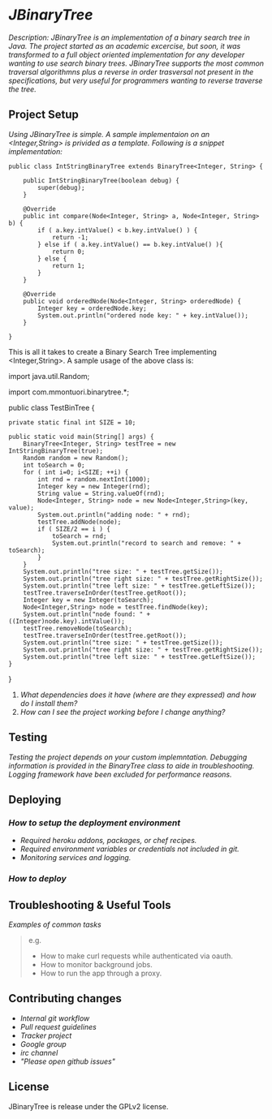 # _JBinaryTree_

_Description: JBinaryTree is an implementation of a binary search tree in Java. The project started as an academic excercise, but soon, it was transformed to a full object oriented implementation for any developer wanting to use search binary trees. JBinaryTree supports the most common traversal algorithmns plus a reverse in order trasversal not present in the specifications, but very useful for programmers wanting to reverse traverse the tree._

## Project Setup

_Using JBinaryTree is simple. A sample implementaion on an <Integer,String> is privided as a template. Following is a snippet implementation:_

	public class IntStringBinaryTree extends BinaryTree<Integer, String> {

		public IntStringBinaryTree(boolean debug) {
			super(debug);
		}
		
		@Override
		public int compare(Node<Integer, String> a, Node<Integer, String> b) {
			if ( a.key.intValue() < b.key.intValue() ) {
				return -1;
			} else if ( a.key.intValue() == b.key.intValue() ){
				return 0;
			} else {
				return 1;
			}
		}
		
		@Override
		public void orderedNode(Node<Integer, String> orderedNode) {
			Integer key = orderedNode.key;
			System.out.println("ordered node key: " + key.intValue());
		}
	
	}

This is all it takes to create a Binary Search Tree implementing <Integer,String>. A sample usage of the above class is:

import java.util.Random;

import com.mmontuori.binarytree.*;

public class TestBinTree {
	
	private static final int SIZE = 10;
	
	public static void main(String[] args) {
		BinaryTree<Integer, String> testTree = new IntStringBinaryTree(true);
		Random random = new Random();
		int toSearch = 0;
		for ( int i=0; i<SIZE; ++i) {
			int rnd = random.nextInt(1000);
			Integer key = new Integer(rnd);
			String value = String.valueOf(rnd);
			Node<Integer, String> node = new Node<Integer,String>(key, value);
			System.out.println("adding node: " + rnd);
			testTree.addNode(node);
			if ( SIZE/2 == i ) {
				toSearch = rnd;
				System.out.println("record to search and remove: " + toSearch);
			}
		}
		System.out.println("tree size: " + testTree.getSize());
		System.out.println("tree right size: " + testTree.getRightSize());
		System.out.println("tree left size: " + testTree.getLeftSize());
		testTree.traverseInOrder(testTree.getRoot());
		Integer key = new Integer(toSearch);
		Node<Integer,String> node = testTree.findNode(key);
		System.out.println("node found: " + ((Integer)node.key).intValue());
		testTree.removeNode(toSearch);
		testTree.traverseInOrder(testTree.getRoot());
		System.out.println("tree size: " + testTree.getSize());
		System.out.println("tree right size: " + testTree.getRightSize());
		System.out.println("tree left size: " + testTree.getLeftSize());
	}

}

1. _What dependencies does it have (where are they expressed) and how do I install them?_
2. _How can I see the project working before I change anything?_

## Testing

_Testing the project depends on your custom implemntation. Debugging information is provided in the BinaryTree class to aide in troubleshooting. Logging framework have been excluded for performance reasons._

## Deploying

### _How to setup the deployment environment_

- _Required heroku addons, packages, or chef recipes._
- _Required environment variables or credentials not included in git._
- _Monitoring services and logging._

### _How to deploy_

## Troubleshooting & Useful Tools

_Examples of common tasks_

> e.g.
> 
> - How to make curl requests while authenticated via oauth.
> - How to monitor background jobs.
> - How to run the app through a proxy.

## Contributing changes

- _Internal git workflow_
- _Pull request guidelines_
- _Tracker project_
- _Google group_
- _irc channel_
- _"Please open github issues"_

## License
JBinaryTree is release under the GPLv2 license.
